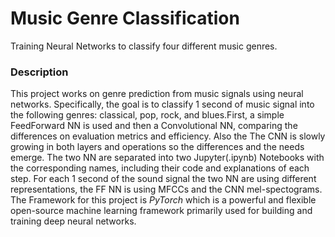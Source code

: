 # Music Genre Classification
Training Neural Networks to classify four different music genres.

### Description
This project works on genre prediction from music signals using neural networks. Specifically, the goal is to classify 1 second of music signal into the following genres: classical, pop, rock, and blues.First, a simple FeedForward NN is used and then a Convolutional NN, comparing the differences on evaluation metrics and efficiency. Also the The CNN is slowly growing in both layers and operations so the differences and the needs emerge. The two NN are separated into two Jupyter(.ipynb) Notebooks with the corresponding names, including their code and explanations of each step. For each 1 second of the sound signal the two NN are using different representations, the FF NN is using MFCCs and the CNN mel-spectograms.
The Framework for this project is *PyTorch* which is a powerful and flexible open-source machine learning framework primarily used for building and training deep neural networks.

